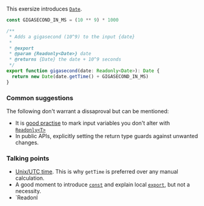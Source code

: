 This exersize introduces [`Date`](https://developer.mozilla.org/en-US/docs/Web/JavaScript/Reference/Global_Objects/Date).

```typescript
const GIGASECOND_IN_MS = (10 ** 9) * 1000

/**
 * Adds a gigasecond (10^9) to the input {date}
 *
 * @export
 * @param {Readonly<Date>} date
 * @returns {Date} the date + 10^9 seconds
 */
export function gigasecond(date: Readonly<Date>): Date {
  return new Date(date.getTime() + GIGASECOND_IN_MS)
}
```

### Common suggestions
The following don't warrant a dissaproval but can be mentioned:
- It is [good practise](https://github.com/DefinitelyTyped/DefinitelyTyped#common-mistakes) to mark input variables you don't alter with [`Readonly<T>`](https://www.typescriptlang.org/docs/handbook/advanced-types.html#mapped-types)
- In public APIs, explicitly setting the return type guards against unwanted changes.

### Talking points
- [Unix/UTC time](https://en.wikipedia.org/wiki/Unix_time). This is why `getTime` is preferred over any manual calculation.
- A good moment to introduce [`const`](https://developer.mozilla.org/en-US/docs/Web/JavaScript/Reference/Statements/const) and explain local [`export`](https://developer.mozilla.org/en-US/docs/web/javascript/reference/statements/export), but not a necessity.
- `Readonl
